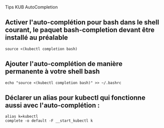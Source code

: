 Tips KUB AutoCompletion 
##  Activer l'auto-complétion pour bash dans le shell courant, le paquet bash-completion devant être installé au préalable
```source <(kubectl completion bash) ```

## Ajouter l'auto-complétion de manière permanente à votre shell bash
```echo "source <(kubectl completion bash)" >> ~/.bashrc```

## Déclarer un alias pour kubectl qui fonctionne aussi avec l'auto-complétion :
```alias k=kubectl```   
```complete -o default -F __start_kubectl k```
